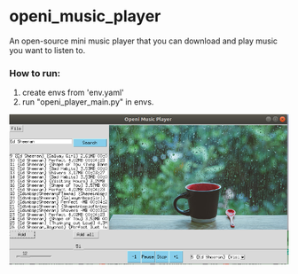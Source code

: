 # openi_music_player
An open-source mini music player that you can download and play music you want to listen to. 

### How to run: 
1. create envs from 'env.yaml'
2. run "openi_player_main.py" in envs.

![image](https://github.com/liziru/openi_music_player/blob/main/openi_player_ui.png)